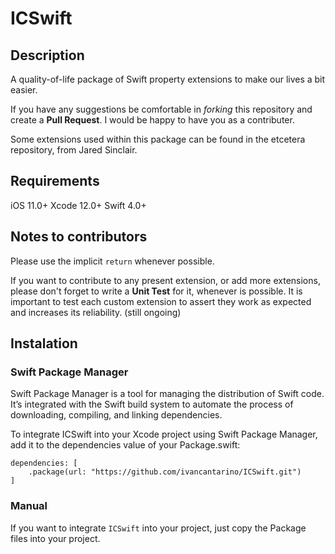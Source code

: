 # ICSwift

## Description

A quality-of-life package of Swift property extensions to make our lives a bit easier.

If you have any suggestions be comfortable in _forking_ this repository and
create a **Pull Request**. I would be happy to have you as a contributer.

Some extensions used within this package can be found in the etcetera repository, from Jared Sinclair.

## Requirements

iOS 11.0+ 
Xcode 12.0+
Swift 4.0+

## Notes to contributors

Please use the implicit `return` whenever possible.

If you want to contribute to any present extension, or add more extensions, please don't forget to write a **Unit Test** for it, whenever is possible. It is important to test each custom extension to assert they work as expected and increases its reliability. 
(still ongoing)

## Instalation

### Swift Package Manager

Swift Package Manager is a tool for managing the distribution of Swift code. It’s integrated with the Swift build system to automate the process of downloading, compiling, and linking dependencies.

To integrate ICSwift into your Xcode project using Swift Package Manager, add it to the dependencies value of your Package.swift:

```
dependencies: [
    .package(url: "https://github.com/ivancantarino/ICSwift.git")
]
```

### Manual

If you want to integrate `ICSwift` into your project, just copy the Package files into your project.
